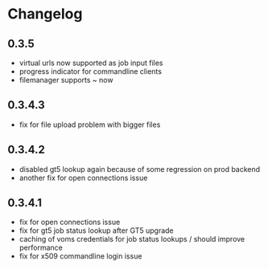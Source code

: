 Changelog
=========

0.3.5
-----

* virtual urls now supported as job input files
* progress indicator for commandline clients
* filemanager supports ~ now

0.3.4.3
-------

* fix for file upload problem with bigger files

0.3.4.2
-------

* disabled gt5 lookup again because of some regression on prod backend
* another fix for open connections issue

0.3.4.1
-------

* fix for open connections issue
* fix for gt5 job status lookup after GT5 upgrade
* caching of voms credentials for job status lookups / should improve performance
* fix for x509 commandline login issue
